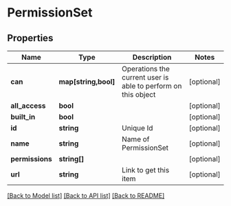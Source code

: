 # PermissionSet

## Properties
Name | Type | Description | Notes
------------ | ------------- | ------------- | -------------
**can** | **map[string,bool]** | Operations the current user is able to perform on this object | [optional] 
**all_access** | **bool** |  | [optional] 
**built_in** | **bool** |  | [optional] 
**id** | **string** | Unique Id | [optional] 
**name** | **string** | Name of PermissionSet | [optional] 
**permissions** | **string[]** |  | [optional] 
**url** | **string** | Link to get this item | [optional] 

[[Back to Model list]](../README.md#documentation-for-models) [[Back to API list]](../README.md#documentation-for-api-endpoints) [[Back to README]](../README.md)


